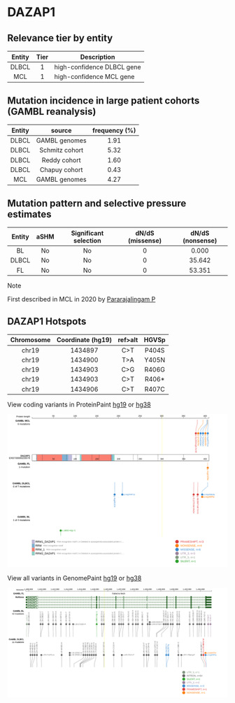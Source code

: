 # DAZAP1

## Relevance tier by entity

|Entity|Tier|Description               |
|:------:|:----:|--------------------------|
|DLBCL |1   |high-confidence DLBCL gene|
|MCL   |1   |high-confidence MCL gene  |

## Mutation incidence in large patient cohorts (GAMBL reanalysis)

|Entity|source        |frequency (%)|
|:------:|:--------------:|:-------------:|
|DLBCL |GAMBL genomes |1.91         |
|DLBCL |Schmitz cohort|5.32         |
|DLBCL |Reddy cohort  |1.60         |
|DLBCL |Chapuy cohort |0.43         |
|MCL   |GAMBL genomes |4.27         |

## Mutation pattern and selective pressure estimates

|Entity|aSHM|Significant selection|dN/dS (missense)|dN/dS (nonsense)|
|:------:|:----:|:---------------------:|:----------------:|:----------------:|
|BL    |No  |No                   |0               | 0.000          |
|DLBCL |No  |No                   |0               |35.642          |
|FL    |No  |No                   |0               |53.351          |


> [!NOTE]
> First described in MCL in 2020 by [Pararajalingam P](https://pubmed.ncbi.nlm.nih.gov/32160292)


 ## DAZAP1 Hotspots

| Chromosome |Coordinate (hg19) | ref>alt | HGVSp | 
 | :---:| :---: | :--: | :---: |
| chr19 | 1434897 | C>T | P404S |
| chr19 | 1434900 | T>A | Y405N |
| chr19 | 1434903 | C>G | R406G |
| chr19 | 1434903 | C>T | R406* |
| chr19 | 1434906 | C>T | R407C |

View coding variants in ProteinPaint [hg19](https://morinlab.github.io/LLMPP/GAMBL/DAZAP1_protein.html)  or [hg38](https://morinlab.github.io/LLMPP/GAMBL/DAZAP1_protein_hg38.html)

![image](images/proteinpaint/DAZAP1_ENST00000233078.svg)

View all variants in GenomePaint [hg19](https://morinlab.github.io/LLMPP/GAMBL/DAZAP1.html)  or [hg38](https://morinlab.github.io/LLMPP/GAMBL/DAZAP1_hg38.html)

![image](images/proteinpaint/DAZAP1.svg)
